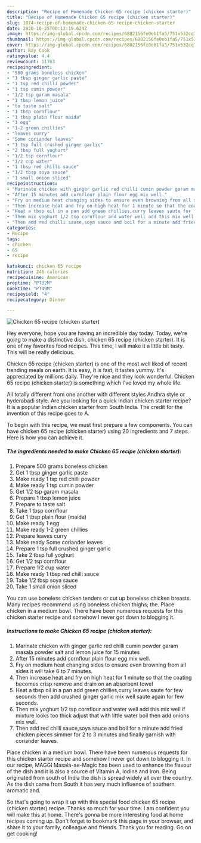 ```yaml
---
description: "Recipe of Homemade Chicken 65 recipe (chicken starter)"
title: "Recipe of Homemade Chicken 65 recipe (chicken starter)"
slug: 1074-recipe-of-homemade-chicken-65-recipe-chicken-starter
date: 2020-10-25T00:12:19.624Z
image: https://img-global.cpcdn.com/recipes/6882156fe0eb1fa5/751x532cq70/chicken-65-recipe-chicken-starter-recipe-main-photo.jpg
thumbnail: https://img-global.cpcdn.com/recipes/6882156fe0eb1fa5/751x532cq70/chicken-65-recipe-chicken-starter-recipe-main-photo.jpg
cover: https://img-global.cpcdn.com/recipes/6882156fe0eb1fa5/751x532cq70/chicken-65-recipe-chicken-starter-recipe-main-photo.jpg
author: Ray Cook
ratingvalue: 4.4
reviewcount: 11763
recipeingredient:
- "500 grams boneless chicken"
- "1 tbsp ginger garlic paste"
- "1 tsp red chilli powder"
- "1 tsp cumin powder"
- "1/2 tsp garam masala"
- "1 tbsp lemon juice"
- "to taste salt"
- "1 tbsp cornflour"
- "1 tbsp plain flour maida"
- "1 egg"
- "1-2 green chillies"
- "leaves curry"
- "Some coriander leaves"
- "1 tsp full crushed ginger garlic"
- "2 tbsp full yoghurt"
- "1/2 tsp cornflour"
- "1/2 cup water"
- "1 tbsp red chilli sauce"
- "1/2 tbsp soya sauce"
- "1 small onion sliced"
recipeinstructions:
- "Marinate chicken with ginger garlic red chilli cumin powder garam masala powder salt and lemon juice for 15 minutes"
- "After 15 minutes add cornflour plain flour egg mix well."
- "Fry on medium heat changing sides to ensure even browning from all sides it will take 6 to 7 minutes."
- "Then increase heat and fry on high heat for 1 minute so that the coating becomes crisp remove and drain on an absorbent towel"
- "Heat a tbsp oil in a pan add green chillies,curry leaves saute for few seconds then add crushed ginger garlic mix well saute again for few seconds."
- "Then mix yoghurt 1/2 tsp cornflour and water well add this mix well if mixture looks too thick adjust that with little water boil then add onions mix well."
- "Then add red chilli sauce,soya sauce and boil for a minute add fried chicken pieces simmer for 2 to 3 minutes and finally garnish with coriander leaves."
categories:
- Recipe
tags:
- chicken
- 65
- recipe

katakunci: chicken 65 recipe 
nutrition: 246 calories
recipecuisine: American
preptime: "PT32M"
cooktime: "PT49M"
recipeyield: "4"
recipecategory: Dinner

---
```



![Chicken 65 recipe (chicken starter)](https://img-global.cpcdn.com/recipes/6882156fe0eb1fa5/751x532cq70/chicken-65-recipe-chicken-starter-recipe-main-photo.jpg)

Hey everyone, hope you are having an incredible day today. Today, we're going to make a distinctive dish, chicken 65 recipe (chicken starter). It is one of my favorites food recipes. This time, I will make it a little bit tasty. This will be really delicious.

Chicken 65 recipe (chicken starter) is one of the most well liked of recent trending meals on earth. It is easy, it is fast, it tastes yummy. It's appreciated by millions daily. They're nice and they look wonderful. Chicken 65 recipe (chicken starter) is something which I've loved my whole life.

All totally different from one another with different styles Andhra style or hyderabadi style. Are you looking for a quick Indian chicken starter recipe? It is a popular Indian chicken starter from South India. The credit for the invention of this recipe goes to A.


To begin with this recipe, we must first prepare a few components. You can have chicken 65 recipe (chicken starter) using 20 ingredients and 7 steps. Here is how you can achieve it.

<!--inarticleads1-->

##### The ingredients needed to make Chicken 65 recipe (chicken starter):

1. Prepare 500 grams boneless chicken
1. Get 1 tbsp ginger garlic paste
1. Make ready 1 tsp red chilli powder
1. Make ready 1 tsp cumin powder
1. Get 1/2 tsp garam masala
1. Prepare 1 tbsp lemon juice
1. Prepare to taste salt
1. Take 1 tbsp cornflour
1. Get 1 tbsp plain flour (maida)
1. Make ready 1 egg
1. Make ready 1-2 green chillies
1. Prepare leaves curry
1. Make ready Some coriander leaves
1. Prepare 1 tsp full crushed ginger garlic
1. Take 2 tbsp full yoghurt
1. Get 1/2 tsp cornflour
1. Prepare 1/2 cup water
1. Make ready 1 tbsp red chilli sauce
1. Take 1/2 tbsp soya sauce
1. Take 1 small onion sliced


You can use boneless chicken tenders or cut up boneless chicken breasts. Many recipes recommend using boneless chicken thighs; the. Place chicken in a medium bowl. There have been numerous requests for this chicken starter recipe and somehow I never got down to blogging it. 

<!--inarticleads2-->

##### Instructions to make Chicken 65 recipe (chicken starter):

1. Marinate chicken with ginger garlic red chilli cumin powder garam masala powder salt and lemon juice for 15 minutes
1. After 15 minutes add cornflour plain flour egg mix well.
1. Fry on medium heat changing sides to ensure even browning from all sides it will take 6 to 7 minutes.
1. Then increase heat and fry on high heat for 1 minute so that the coating becomes crisp remove and drain on an absorbent towel
1. Heat a tbsp oil in a pan add green chillies,curry leaves saute for few seconds then add crushed ginger garlic mix well saute again for few seconds.
1. Then mix yoghurt 1/2 tsp cornflour and water well add this mix well if mixture looks too thick adjust that with little water boil then add onions mix well.
1. Then add red chilli sauce,soya sauce and boil for a minute add fried chicken pieces simmer for 2 to 3 minutes and finally garnish with coriander leaves.


Place chicken in a medium bowl. There have been numerous requests for this chicken starter recipe and somehow I never got down to blogging it. In our recipe, MAGGI Masala-ae-Magic has been used to enhance the flavour of the dish and it is also a source of Vitamin A, Iodine and Iron. Being originated from south of India the dish is spread widely all over the country. As the dish came from South it has very much influence of southern aromatic and. 

So that's going to wrap it up with this special food chicken 65 recipe (chicken starter) recipe. Thanks so much for your time. I am confident you will make this at home. There's gonna be more interesting food at home recipes coming up. Don't forget to bookmark this page in your browser, and share it to your family, colleague and friends. Thank you for reading. Go on get cooking!
